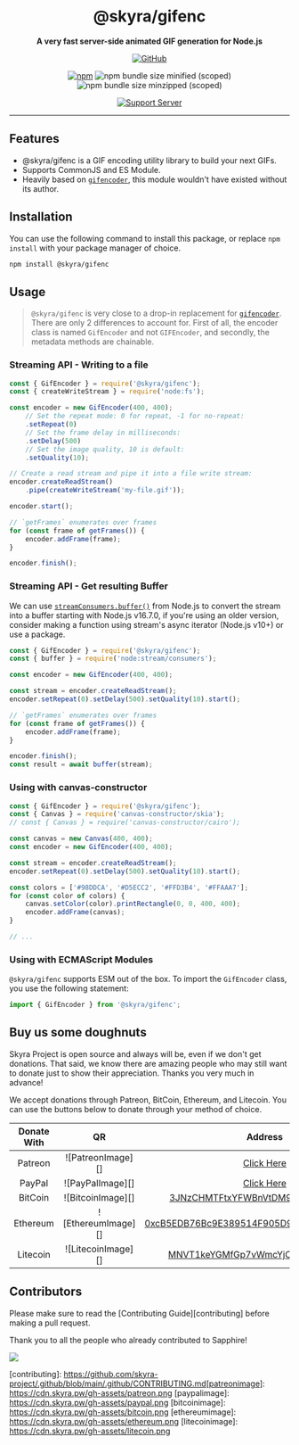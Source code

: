<div align="center">

# @skyra/gifenc

**A very fast server-side animated GIF generation for Node.js**

[![GitHub](https://img.shields.io/github/license/skyra-project/gifenc)](https://github.com/skyra-project/gifenc/blob/main/LICENSE.md)

[![npm](https://img.shields.io/npm/v/@skyra/gifenc?color=crimson&label=NPM&logo=npm)](https://www.npmjs.com/package/@skyra/gifenc)
![npm bundle size minified (scoped)](https://img.shields.io/bundlephobia/min/@skyra/gifenc?label=minified&logo=webpack)
![npm bundle size minzipped (scoped)](https://img.shields.io/bundlephobia/minzip/@skyra/gifenc?label=minified&logo=webpack)

[![Support Server](https://discord.com/api/guilds/254360814063058944/embed.png?style=banner2)](https://join.skyra.pw)

</div>

---

## Features

-   @skyra/gifenc is a GIF encoding utility library to build your next GIFs.
-   Supports CommonJS and ES Module.
-   Heavily based on [`gifencoder`](https://github.com/eugeneware/gifencoder), this module wouldn't have existed without its author.

## Installation

You can use the following command to install this package, or replace `npm install` with your package manager of choice.

```sh
npm install @skyra/gifenc
```

## Usage

> `@skyra/gifenc` is very close to a drop-in replacement for [`gifencoder`](https://www.npmjs.com/package/gifencoder). There are only 2 differences to account for. First of all, the encoder class is named `GifEncoder` and not `GIFEncoder`, and secondly, the metadata methods are chainable.

### Streaming API - Writing to a file

```js
const { GifEncoder } = require('@skyra/gifenc');
const { createWriteStream } = require('node:fs');

const encoder = new GifEncoder(400, 400);
	// Set the repeat mode: 0 for repeat, -1 for no-repeat:
	.setRepeat(0)
	// Set the frame delay in milliseconds:
	.setDelay(500)
	// Set the image quality, 10 is default:
	.setQuality(10);

// Create a read stream and pipe it into a file write stream:
encoder.createReadStream()
	.pipe(createWriteStream('my-file.gif'));

encoder.start();

// `getFrames` enumerates over frames
for (const frame of getFrames()) {
	encoder.addFrame(frame);
}

encoder.finish();
```

### Streaming API - Get resulting Buffer

We can use [`streamConsumers.buffer()`](https://nodejs.org/dist/latest-v16.x/docs/api/webstreams.html#streamconsumersbufferstream) from Node.js to convert the stream into a buffer starting with Node.js v16.7.0, if you're using an older version, consider making a function using stream's async iterator (Node.js v10+) or use a package.

```js
const { GifEncoder } = require('@skyra/gifenc');
const { buffer } = require('node:stream/consumers');

const encoder = new GifEncoder(400, 400);

const stream = encoder.createReadStream();
encoder.setRepeat(0).setDelay(500).setQuality(10).start();

// `getFrames` enumerates over frames
for (const frame of getFrames()) {
	encoder.addFrame(frame);
}

encoder.finish();
const result = await buffer(stream);
```

### Using with canvas-constructor

```js
const { GifEncoder } = require('@skyra/gifenc');
const { Canvas } = require('canvas-constructor/skia');
// const { Canvas } = require('canvas-constructor/cairo');

const canvas = new Canvas(400, 400);
const encoder = new GifEncoder(400, 400);

const stream = encoder.createReadStream();
encoder.setRepeat(0).setDelay(500).setQuality(10).start();

const colors = ['#98DDCA', '#D5ECC2', '#FFD3B4', '#FFAAA7'];
for (const color of colors) {
	canvas.setColor(color).printRectangle(0, 0, 400, 400);
	encoder.addFrame(canvas);
}

// ...
```

### Using with ECMAScript Modules

`@skyra/gifenc` supports ESM out of the box. To import the `GifEncoder` class, you use the following statement:

```ts
import { GifEncoder } from '@skyra/gifenc';
```

## Buy us some doughnuts

Skyra Project is open source and always will be, even if we don't get donations. That said, we know there are amazing people who
may still want to donate just to show their appreciation. Thanks you very much in advance!

We accept donations through Patreon, BitCoin, Ethereum, and Litecoin. You can use the buttons below to donate through your method of choice.

| Donate With |         QR         |                                                                  Address                                                                  |
| :---------: | :----------------: | :---------------------------------------------------------------------------------------------------------------------------------------: |
|   Patreon   | ![PatreonImage][]  |                                               [Click Here](https://www.patreon.com/kyranet)                                               |
|   PayPal    |  ![PayPalImage][]  |                     [Click Here](https://www.paypal.com/cgi-bin/webscr?cmd=_s-xclick&hosted_button_id=CET28NRZTDQ8L)                      |
|   BitCoin   | ![BitcoinImage][]  |         [3JNzCHMTFtxYFWBnVtDM9Tt34zFbKvdwco](bitcoin:3JNzCHMTFtxYFWBnVtDM9Tt34zFbKvdwco?amount=0.01&label=Skyra%20Discord%20Bot)          |
|  Ethereum   | ![EthereumImage][] | [0xcB5EDB76Bc9E389514F905D9680589004C00190c](ethereum:0xcB5EDB76Bc9E389514F905D9680589004C00190c?amount=0.01&label=Skyra%20Discord%20Bot) |
|  Litecoin   | ![LitecoinImage][] |         [MNVT1keYGMfGp7vWmcYjCS8ntU8LNvjnqM](litecoin:MNVT1keYGMfGp7vWmcYjCS8ntU8LNvjnqM?amount=0.01&label=Skyra%20Discord%20Bot)         |

## Contributors

Please make sure to read the [Contributing Guide][contributing] before making a pull request.

Thank you to all the people who already contributed to Sapphire!

<a href="https://github.com/skyra-project/gifenc/graphs/contributors">
  <img src="https://contrib.rocks/image?repo=skyra-project/gifenc" />
</a>

[contributing]: https://github.com/skyra-project/.github/blob/main/.github/CONTRIBUTING.md[patreonimage]: https://cdn.skyra.pw/gh-assets/patreon.png
[paypalimage]: https://cdn.skyra.pw/gh-assets/paypal.png
[bitcoinimage]: https://cdn.skyra.pw/gh-assets/bitcoin.png
[ethereumimage]: https://cdn.skyra.pw/gh-assets/ethereum.png
[litecoinimage]: https://cdn.skyra.pw/gh-assets/litecoin.png
